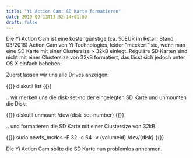 ```yaml
---
title: "Yi Action Cam: SD Karte formatieren"
date: 2019-09-13T15:52:14+01:00
draft: false
---
```


Die Yi Action Cam ist eine kostengünstige (ca. 50EUR im Retail, Stand 03/2018) Action Cam von Yi Technologies, leider "meckert" sie, wenn man eine SD Karte mit einer Clustersize > 32kB einlegt. Reguläre SD Karten sind nicht mit einer Clustersize von 32kB formatiert, das lässt sich jedoch unter OS X einfach beheben:

Zuerst lassen wir uns alle Drives anzeigen:

{{<highlight Bash>}}
diskutil list
{{</highlight>}}

.. wir merken uns die disk-set-no der eingelegten SD Karte und unmounten die Disk:

{{<highlight Bash>}}
diskutil unmount /dev/{disk-set-number}
{{</highlight>}}

.. und formatieren die SD Karte mit einer Clustersize von 32kB:

{{<highlight Bash>}}
sudo newfs_msdos -F 32 -c 64 -v {volumeid} /dev/{disk}
{{</highlight>}}

Die Yi Action Cam sollte die SD Karte nun problemlos annehmen.